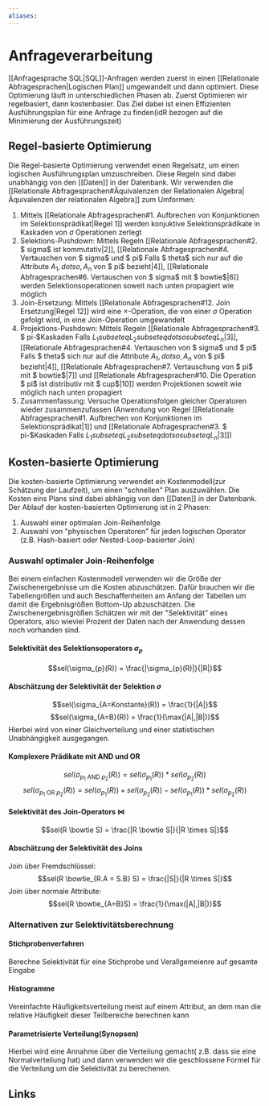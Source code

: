 ```yaml
---
aliases: 
---
```

# Anfrageverarbeitung 
[[Anfragesprache SQL|SQL]]-Anfragen werden zuerst in einen [[Relationale Abfragesprachen|Logischen Plan]] umgewandelt und dann optimiert. Diese Optimierung läuft in unterschiedlichen Phasen ab. 
Zuerst Optimieren wir regelbasiert, dann kostenbasier.
Das Ziel dabei ist einen Effizienten Ausführungsplan für eine Anfrage zu finden(idR bezogen auf die Minimierung der Ausführungszeit)
## Regel-basierte Optimierung
Die Regel-basierte Optimierung verwendet einen Regelsatz, um einen logischen Ausführungsplan umzuschreiben. Diese Regeln sind dabei unabhängig von den [[Daten]] in der Datenbank.
Wir verwenden die [[Relationale Abfragesprachen#Äquivalenzen der Relationalen Algebra|Äquivalenzen der relationalen Algebra]] zum Umformen:
1. Mittels  [[Relationale Abfragesprachen#1. Aufbrechen von Konjunktionen im Selektionsprädikat|Regel 1]] werden konjuktive Selektionsprädikate in Kaskaden von $\sigma$ Operationen zerlegt
2. Selektions-Pushdown: Mittels Regeln  [[Relationale Abfragesprachen#2. $ sigma$ ist kommutativ|2]],  [[Relationale Abfragesprachen#4. Vertauschen von $ sigma$ und $ pi$ Falls $ theta$ sich nur auf die Attribute $A_{1}, dotso,A_{n}$ von $ pi$ bezieht|4]],  [[Relationale Abfragesprachen#6. Vertauschen von $ sigma$ mit $ bowtie$|6]] werden Selektionsoperationen soweit nach unten propagiert wie möglich
3. Join-Ersetzung: Mittels  [[Relationale Abfragesprachen#12. Join Ersetzung|Regel 12]] wird eine $\times$-Operation, die von einer $\sigma$ Operation gefolgt wird, in eine Join-Operation umgewandelt
4. Projektions-Pushdown: Mittels Regeln  [[Relationale Abfragesprachen#3. $ pi-$Kaskaden Falls $L_{1} subseteq L_{2} subseteq dotso subseteq L_{n}$|3]],  [[Relationale Abfragesprachen#4. Vertauschen von $ sigma$ und $ pi$ Falls $ theta$ sich nur auf die Attribute $A_{1}, dotso,A_{n}$ von $ pi$ bezieht|4]],  [[Relationale Abfragesprachen#7. Vertauschung von $ pi$ mit $ bowtie$|7]] und  [[Relationale Abfragesprachen#10. Die Operation $ pi$ ist distributiv mit $ cup$|10]] werden Projektionen soweit wie möglich nach unten propagiert
5. Zusammenfassung: Versuche Operationsfolgen gleicher Operatoren wieder zusammenzufassen (Anwendung von Regel  [[Relationale Abfragesprachen#1. Aufbrechen von Konjunktionen im Selektionsprädikat|1]] und  [[Relationale Abfragesprachen#3. $ pi-$Kaskaden Falls $L_{1} subseteq L_{2} subseteq dotso subseteq L_{n}$|3]])
## Kosten-basierte Optimierung
Die kosten-basierte Optimierung verwendet ein Kostenmodell(zur Schätzung der Laufzeit), um einen "schnellen" Plan auszuwählen. Die Kosten eins Plans sind dabei abhängig von den [[Daten]] in der Datenbank.
Der Ablauf der kosten-basierten Optimierung ist in 2 Phasen:
1. Auswahl einer optimalen Join-Reihenfolge
2. Auswahl von "physischen Operatoren" für jeden logischen Operator (z.B. Hash-basiert oder Nested-Loop-basierter Join)
### Auswahl optimaler Join-Reihenfolge
Bei einem einfachen Kostenmodell verwenden wir die Größe der Zwischenergebnisse um die Kosten abzuschätzen. Dafür brauchen wir die Tabellengrößen und auch Beschaffenheiten am Anfang der Tabellen um damit die Ergebnisgrößen Bottom-Up abzuschätzen.
Die Zwischenergebnisgrößen Schätzen wir mit der "Selektivität" eines Operators, also wieviel Prozent der Daten nach der Anwendung dessen noch vorhanden sind.
#### Selektivität des Selektionsoperators $\sigma_{p}$
$$sel(\sigma_{p}(R)) = \frac{|\sigma_{p}(R)|}{|R|}$$
#### Abschätzung der Selektivität der Selektion $\sigma$
$$sel(\sigma_{A=Konstante}(R)) = \frac{1}{|A|}$$
$$sel(\sigma_{A=B}(R)) = \frac{1}{\max(|A|,|B|)}$$
Hierbei wird von einer Gleichverteilung und einer statistischen Unabhängigkeit ausgegangen.
#### Komplexere Prädikate mit AND und OR
$$sel(\sigma_{p_{1}\text{ AND }p_{2}}(R)) = sel(\sigma_{p_{1}}(R))*sel(\sigma_{p_{2}}(R))$$
$$sel(\sigma_{p_{1}\text{ OR }p_{2}}(R)) = sel(\sigma_{p_{1}}(R))+sel(\sigma_{p_{2}}(R))-sel(\sigma_{p_{1}}(R))*sel(\sigma_{p_{2}}(R))$$
#### Selektivität des Join-Operators $\bowtie$
$$sel(R \bowtie S) = \frac{|R \bowtie S|}{|R \times S|}$$
#### Abschätzung der Selektivität des Joins
Join über Fremdschlüssel:
$$sel(R \bowtie_{R.A = S.B} S) = \frac{|S|}{|R \times S|}$$
Join über normale Attribute:
$$sel(R \bowtie_{A=B}S) = \frac{1}{\max(|A|,|B|)}$$
### Alternativen zur Selektivitätsberechnung
#### Stichprobenverfahren
Berechne Selektivität für eine Stichprobe und Verallgemeienre auf gesamte Eingabe
#### Histogramme
Vereinfachte Häufigkeitsverteilung meist auf einem Attribut, an dem man die relative Häufigkeit dieser Teilbereiche berechnen kann
#### Parametrisierte Verteilung(Synopsen)
Hierbei wird eine Annahme über die Verteilung gemacht( z.B. dass sie eine Normalverteilung hat) und dann verwenden wir die geschlossene Formel für die Verteilung um die Selektivität zu berechenen.
## Links
